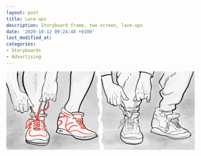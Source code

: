 ```yaml
---
layout: post
title: Lace-ups
description: Storyboard frame, two screen, lace-ups
date: '2020-10-12 09:24:48 +0100'
last_modified_at:
categories:
- Storyboards
- Advertising
---
```

![Storyboard frame, lace-ups](/images/Ladbrokes_Punters_n_Players_storyboards_corrections_02-board-00003.png)
